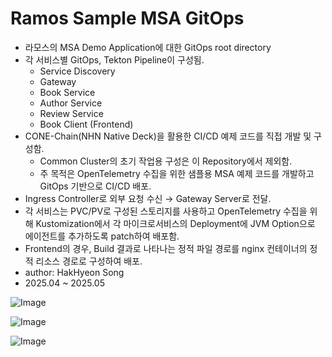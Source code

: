 # Ramos Sample MSA GitOps
- 라모스의 MSA Demo Application에 대한 GitOps root directory
- 각 서비스별 GitOps, Tekton Pipeline이 구성됨.
  - Service Discovery
  - Gateway
  - Book Service
  - Author Service
  - Review Service
  - Book Client (Frontend)
- CONE-Chain(NHN Native Deck)을 활용한 CI/CD 예제 코드를 직접 개발 및 구성함.
  - Common Cluster의 초기 작업용 구성은 이 Repository에서 제외함.
  - 주 목적은 OpenTelemetry 수집을 위한 샘플용 MSA 예제 코드를 개발하고 GitOps 기반으로 CI/CD 배포.
- Ingress Controller로 외부 요청 수신 → Gateway Server로 전달.
- 각 서비스는 PVC/PV로 구성된 스토리지를 사용하고 OpenTelemetry 수집을 위해 Kustomization에서 각 마이크로서비스의 Deployment에 JVM Option으로 에이전트를 추가하도록 patch하여 배포함.
- Frontend의 경우, Build 결과로 나타나는 정적 파일 경로를 nginx 컨테이너의 정적 리소스 경로로 구성하여 배포. 
- author: HakHyeon Song
- 2025.04 ~ 2025.05

![Image](https://github.com/user-attachments/assets/9e3c062f-501d-4411-97da-6d02e2688b92)

![Image](https://github.com/user-attachments/assets/23bdc0cd-4187-4117-8ac4-54bad8b73fee)

![Image](https://github.com/user-attachments/assets/3bd6404b-bc93-4f48-b069-755bdd122d85)
